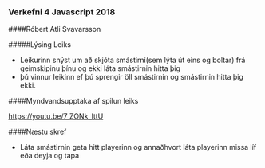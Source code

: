 ### Verkefni 4 Javascript 2018

####Róbert Atli Svavarsson

#####Lýsing Leiks

* Leikurinn snýst um að skjóta smástirni(sem lýta út eins og boltar) frá geimskipinu þínu og ekki láta smástirnin hitta þig
* þú vinnur leikinn ef þú sprengir öll smástirnin og smástirnin hitta þig ekki.

####Myndvandsupptaka af spilun leiks

https://youtu.be/7_ZONk_lttU

####Næstu skref

* Láta smástirnin geta hitt playerinn og annaðhvort láta playerinn missa líf eða deyja og tapa
